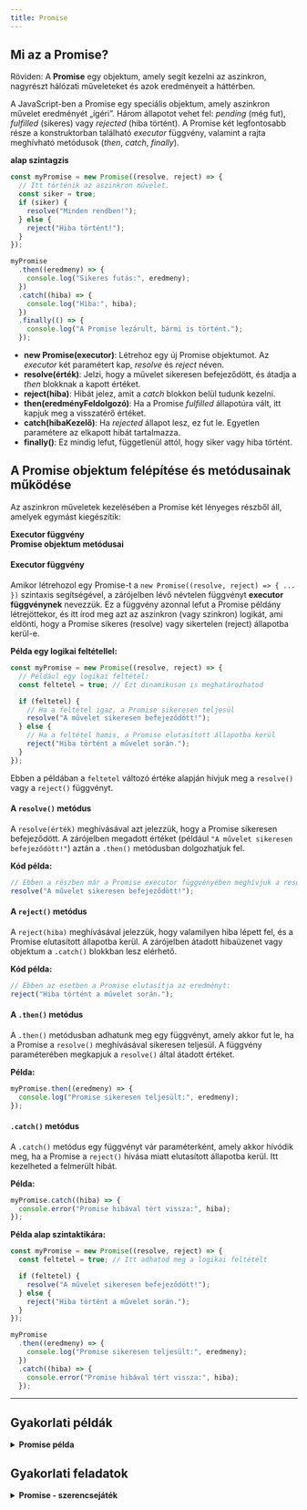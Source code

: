 ```yaml
---
title: Promise
---
```


## Mi az a Promise?

Röviden: A **Promise** egy objektum, amely segít kezelni az aszinkron, nagyrészt hálózati műveleteket és azok eredményeit a háttérben. 

A JavaScript-ben a Promise egy speciális objektum, amely aszinkron  művelet eredményét „ígéri”. Három állapotot vehet fel: *pending* (még fut), *fulfilled* (sikeres) vagy *rejected* (hiba történt). A Promise két legfontosabb része a konstruktorban található *executor* függvény, valamint a rajta meghívható metódusok (*then*, *catch*, *finally*).

**alap szintagzis**

```js
const myPromise = new Promise((resolve, reject) => {
  // Itt történik az aszinkron művelet.
  const siker = true;
  if (siker) {
    resolve("Minden rendben!");
  } else {
    reject("Hiba történt!");
  }
});

myPromise
  .then((eredmeny) => {
    console.log("Sikeres futás:", eredmeny);
  })
  .catch((hiba) => {
    console.log("Hiba:", hiba);
  })
  .finally(() => {
    console.log("A Promise lezárult, bármi is történt.");
  });
```

- **new Promise(executor)**: Létrehoz egy új Promise objektumot. Az *executor* két paramétert kap, *resolve* és *reject* néven.  
- **resolve(érték)**: Jelzi, hogy a művelet sikeresen befejeződött, és átadja a *then* blokknak a kapott értéket.  
- **reject(hiba)**: Hibát jelez, amit a *catch* blokkon belül tudunk kezelni.  
- **then(eredményFeldolgozó)**: Ha a Promise *fulfilled* állapotúra vált, itt kapjuk meg a visszatérő értéket.  
- **catch(hibaKezelő)**: Ha *rejected* állapot lesz, ez fut le. Egyetlen paramétere az elkapott hibát tartalmazza.  
- **finally()**: Ez mindig lefut, függetlenül attól, hogy siker vagy hiba történt.  


## A Promise objektum felépítése és metódusainak működése

Az aszinkron műveletek kezelésében a Promise két lényeges részből áll, amelyek egymást kiegészítik:

**Executor függvény**  
**Promise objektum metódusai**




#### Executor függvény

Amikor létrehozol egy Promise-t a `new Promise((resolve, reject) => { ... })` szintaxis segítségével, a zárójelben lévő névtelen függvényt **executor függvénynek** nevezzük. Ez a függvény azonnal lefut a Promise példány létrejöttekor, és itt írod meg azt az aszinkron (vagy szinkron) logikát, ami eldönti, hogy a Promise sikeres (resolve) vagy sikertelen (reject) állapotba kerül-e.

**Példa egy logikai feltétellel:**

```javascript
const myPromise = new Promise((resolve, reject) => {
  // Például egy logikai feltétel:
  const feltetel = true; // Ezt dinamikusan is meghatározhatod

  if (feltetel) {
    // Ha a feltétel igaz, a Promise sikeresen teljesül
    resolve("A művelet sikeresen befejeződött!");
  } else {
    // Ha a feltétel hamis, a Promise elutasított állapotba kerül
    reject("Hiba történt a művelet során.");
  }
});
```

Ebben a példában a `feltetel` változó értéke alapján hívjuk meg a `resolve()` vagy a `reject()` függvényt.


#### A `resolve()` metódus

A `resolve(érték)` meghívásával azt jelezzük, hogy a Promise sikeresen befejeződött. A zárójelben megadott értéket (például `"A művelet sikeresen befejeződött!"`) aztán a `.then()` metódusban dolgozhatjuk fel.

**Kód példa:**

```javascript
// Ebben a részben már a Promise executor függvényében meghívjuk a resolve()-t:
resolve("A művelet sikeresen befejeződött!");
```


#### A `reject()` metódus

A `reject(hiba)` meghívásával jelezzük, hogy valamilyen hiba lépett fel, és a Promise elutasított állapotba kerül. A zárójelben átadott hibaüzenet vagy objektum a `.catch()` blokkban lesz elérhető.

**Kód példa:**

```javascript
// Ebben az esetben a Promise elutasítja az eredményt:
reject("Hiba történt a művelet során.");
```

#### A `.then()` metódus

A `.then()` metódusban adhatunk meg egy függvényt, amely akkor fut le, ha a Promise a `resolve()` meghívásával sikeresen teljesül. A függvény paraméterében megkapjuk a `resolve()` által átadott értéket.

**Példa:**

```javascript
myPromise.then((eredmeny) => {
  console.log("Promise sikeresen teljesült:", eredmeny);
});
```


####  `.catch()` metódus

A `.catch()` metódus egy függvényt vár paraméterként, amely akkor hívódik meg, ha a Promise a `reject()` hívása miatt elutasított állapotba kerül. Itt kezelheted a felmerült hibát.

**Példa:**

```javascript
myPromise.catch((hiba) => {
  console.error("Promise hibával tért vissza:", hiba);
});
```



**Példa alap szintaktikára:**



```javascript
const myPromise = new Promise((resolve, reject) => {
  const feltetel = true; // Itt adhatod meg a logikai feltételt

  if (feltetel) {
    resolve("A művelet sikeresen befejeződött!");
  } else {
    reject("Hiba történt a művelet során.");
  }
});

myPromise
  .then((eredmeny) => {
    console.log("Promise sikeresen teljesült:", eredmeny);
  })
  .catch((hiba) => {
    console.error("Promise hibával tért vissza:", hiba);
  });
```

---




## Gyakorlati példák

<details className="dropdown-task">

  <summary>
  <strong>Promise példa</strong>
  
  
  </summary>


```html
<!DOCTYPE html>
<html lang="hu">
<head>
  <meta charset="UTF-8">
  <title>Promise - logikai példa</title>
  <style>
    /* Alap beállítások a testhez */
    body {
      margin: 0;
      padding: 0;
      font-family: Arial, sans-serif;
      background: linear-gradient(to right, #ffafbd, #ffc3a0); /* enyhe háttérátmenet */
      display: flex;
      justify-content: center;
      align-items: center;
      height: 100vh; /* teljes képernyőmagasság */
    }

    /* Egy doboz, amely tartalmazza a kiírandó szöveget */
    .container {
      background-color: #fff;
      border-radius: 8px;
      box-shadow: 0 2px 10px rgba(0, 0, 0, 0.2);
      padding: 30px 40px;
      text-align: center;
      max-width: 400px;
      width: 80%;
      animation: fadeIn 0.8s ease-in-out;
    }

    /* Az eredmények megjelenítéséhez használt elemek alaphelyzetben eltérő stílusokkal */
    .result {
      font-size: 1.2rem;
      margin-top: 20px;
    }

    /* Sikert jelző osztály */
    .success {
      color: #2e7d32;
      border: 2px solid #2e7d32;
      padding: 10px;
      border-radius: 4px;
      transition: transform 0.2s;
    }
    .success:hover {
      background-color: #c8e6c9;
      transform: scale(1.03);
    }

    /* Hibát jelző osztály */
    .error {
      color: #c62828;
      border: 2px solid #c62828;
      padding: 10px;
      border-radius: 4px;
      transition: transform 0.2s;
    }
    .error:hover {
      background-color: #ffcdd2;
      transform: scale(1.03);
    }

    /* Egy kis animáció a doboz betöltéséhez */
    @keyframes fadeIn {
      0% {
        opacity: 0;
        transform: translateY(10px);
      }
      100% {
        opacity: 1;
        transform: translateY(0);
      }
    }
  </style>
</head>
<body>
  <div class="container">
    <h1>Promise Példa</h1>
    <div id="result" class="result">Itt fog megjelenni az eredmény.</div>
  </div>

  <script>
    // Promise az aszinkron logika (jelen esetben egy sima feltétel) demonstrálására
    const myPromise = new Promise((resolve, reject) => {
      const a = 5;
      const b = 10;

      // Egyszerű feltétel: a > b?
      if (a > b) {
        resolve("a nagyobb, mint b.");
      } else {
        reject("a nem nagyobb, mint b.");
      }
    });

    // A HTML elemet eltároljuk, ahol majd az eredményt kiírjuk
    const resultDiv = document.getElementById("result");

    // Ha a Promise sikeres, akkor a .then() fut le
    myPromise
      .then((eredmeny) => {
        resultDiv.textContent = eredmeny;
        // Hozzáadjuk a "success" stílusosztályt
        resultDiv.classList.add("success");
      })
      // Ha a Promise hibás, a .catch() fut
      .catch((hiba) => {
        resultDiv.textContent = hiba;
        // Ekkor "error" osztályt adunk az elemhez
        resultDiv.classList.add("error");
      });
  </script>
</body>
</html>
```

</details>


## Gyakorlati feladatok


<details className="dropdown-task">

  <summary>
  <strong>Promise - szerencsejáték</strong>
  
  
  </summary>

```html
<!DOCTYPE html>
<html lang="hu">
<head>
  <meta charset="UTF-8">
  <title>Promise Példa - Véletlenszerű eredmény</title>
  <style>
    body {
      margin: 0; 
      padding: 0;
      font-family: Arial, sans-serif;
      background: linear-gradient(to top right, #ffecd2, #fcb69f);
      display: flex;
      justify-content: center;
      align-items: center;
      height: 100vh;
    }
    .container {
      background-color: #fff;
      border-radius: 8px;
      box-shadow: 0 2px 12px rgba(0,0,0,0.2);
      padding: 30px;
      text-align: center;
      max-width: 400px;
      width: 80%;
      animation: fadeIn 0.8s ease-in-out;
    }
    .result {
      margin-top: 20px;
      font-size: 1.2rem;
      min-height: 2em; /* hely fenntartása az üzenetnek */
    }
    .success {
      color: #2e7d32;
      border: 2px solid #2e7d32;
      padding: 10px;
      border-radius: 4px;
      transition: transform 0.2s;
    }
    .success:hover {
      background-color: #c8e6c9;
      transform: scale(1.03);
    }
    .error {
      color: #c62828;
      border: 2px solid #c62828;
      padding: 10px;
      border-radius: 4px;
      transition: transform 0.2s;
    }
    .error:hover {
      background-color: #ffcdd2;
      transform: scale(1.03);
    }
    @keyframes fadeIn {
      0% {
        opacity: 0;
        transform: translateY(10px);
      }
      100% {
        opacity: 1;
        transform: translateY(0);
      }
    }
    button {
      background-color: #ff9800;
      border: none;
      color: #fff;
      padding: 10px 20px;
      margin-top: 15px;
      font-size: 1rem;
      border-radius: 4px;
      cursor: pointer;
      transition: background-color 0.3s;
    }
    button:hover {
      background-color: #fb8c00;
    }
  </style>
</head>
<body>
  <div class="container">
    <h1>Szerencsepróba</h1>
    <p>Kattints a gombra, és 2 másodperc múlva kiderül, hogy nyertél-e!</p>
    <button id="tryButton">Próba szerencse</button>
    <div id="result" class="result"></div>
  </div>

  <script>
    const button = document.getElementById("tryButton");
    const resultDiv = document.getElementById("result");

    button.addEventListener("click", () => {
      // Minden kattintás előtt töröljük az esetleges régi stílust és szöveget
      resultDiv.textContent = "";
      resultDiv.className = "result";

      // Új Promise létrehozása
      const lotteryPromise = new Promise((resolve, reject) => {
        // Szimulálunk egy 2 másodperces "munkát"
        setTimeout(() => {
          // Generálunk egy véletlenszámot 0 és 1 között
          const randomNum = Math.random();
          
          // 0.5-nél nagyobb szám esetén siker, különben hiba
          if (randomNum > 0.5) {
            resolve("Gratulálok, nyertél!");
          } else {
            reject("Sajnos most nem jött össze. Próbáld újra!");
          }
        }, 2000);
      });

      // Promise sikeres lefutása => .then()
      lotteryPromise
        .then((successMessage) => {
          resultDiv.textContent = successMessage;
          resultDiv.classList.add("success");
        })
        // Promise hibás lefutása => .catch()
        .catch((errorMessage) => {
          resultDiv.textContent = errorMessage;
          resultDiv.classList.add("error");
        });
    });
  </script>
</body>
</html>
```



</details>






